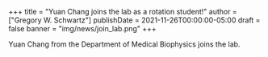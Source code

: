 +++
title = "Yuan Chang joins the lab as a rotation student!"
author = ["Gregory W. Schwartz"]
publishDate = 2021-11-26T00:00:00-05:00
draft = false
banner = "img/news/join_lab.png"
+++

Yuan Chang from the Department of Medical Biophysics joins the lab.
